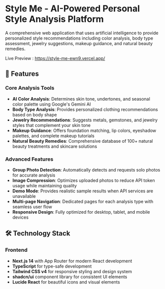 # Style Me - AI-Powered Personal Style Analysis Platform

A comprehensive web application that uses artificial intelligence to provide personalized style recommendations including color analysis, body type assessment, jewelry suggestions, makeup guidance, and natural beauty remedies.

Live Preview : https://style-me-ewn9.vercel.app/

## 🌟 Features

### Core Analysis Tools
- **AI Color Analysis**: Determines skin tone, undertones, and seasonal color palette using Google's Gemini AI
- **Body Type Analysis**: Provides personalized clothing recommendations based on body shape
- **Jewelry Recommendations**: Suggests metals, gemstones, and jewelry styles that complement your skin tone
- **Makeup Guidance**: Offers foundation matching, lip colors, eyeshadow palettes, and complete makeup tutorials
- **Natural Beauty Remedies**: Comprehensive database of 100+ natural beauty treatments and skincare solutions

### Advanced Features
- **Group Photo Detection**: Automatically detects and requests solo photos for accurate analysis
- **Image Compression**: Optimizes uploaded photos to reduce API token usage while maintaining quality
- **Demo Mode**: Provides realistic sample results when API services are unavailable
- **Multi-page Navigation**: Dedicated pages for each analysis type with seamless user flow
- **Responsive Design**: Fully optimized for desktop, tablet, and mobile devices

## 🛠️ Technology Stack

### Frontend
- **Next.js 14** with App Router for modern React development
- **TypeScript** for type-safe development
- **Tailwind CSS v4** for responsive styling and design system
- **shadcn/ui** component library for consistent UI elements
- **Lucide React** for beautiful icons and visual elements

